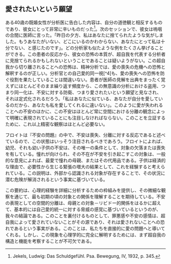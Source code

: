 ## 愛されたいという願望
<!-- THE WISH TO BE LOVED -->

ある40歳の既婚女性が分析医に告白した内容は、自分の道徳観と相反するものであり、彼女にとって非常に辛いものだった[^3]。次のセッションで、彼女は嗚咽の合間に医師に言った。「昨日の夕方、私はあなたに捨てられたような気がしました。もうあなたがいない、どこにいるのかわからない、あなたにとって私は十分でない、と感じたのです」。どの分析家も似たような例をたくさん挙げることができる。この患者の反応から、彼女の恐怖の本質が、超自我を代表する分析者に見捨てられるかもしれないということであることは疑いようがない。この超自我から切り離されることへの恐怖は、精神分析では、愛の喪失の危機への恐怖と解釈するのが正しい。分析官との自己愛的同一視[^4]も、愛の喪失への恐怖を防ぐ役割を果たしていることは間違いない。患者が医師の見解を出典をまったく覚えずにほとんどそのまま繰り返す頻度から、この無意識の分析における盗用、つまり同一化は、不安に対する防衛、つまり愛されたいという願望と見なされ、それは定式化されるだろう。「私はあなたに似ている、あなたが自分を愛しているのだから、あなたも私を愛してくれるに違いない」。このように愛が失われることへの不安のほかに、この不安はほとんど常に空間における分離の観念によって明確に表現されていることにも注目しなければならない。このことを立証するために、これ以上精密な観察はほとんど必要ない。
<!-- A forty-year-old married woman made a confession to her analyst which was 3 very painful for her to make because it conflicted with her moral standards. During the following session she told the doctor between sobs: 'Yesterday evening I had the feeling that you had deserted me. I felt that I no longer had you, that I didn't know where you were, that I was not good enough for you.' Every analyst can cite an abundance of similar examples. The patient's reaction leaves no doubt that the substance of her fear is that she may be deserted by her analyst who represents her superego. This fear of being separated from one's superego is rightly interpreted in psychoanalysis as the fear of the threatened loss of love. The narcissistic identification with the analyst4 doubtless also serves to prevent fear of loss of love. From the frequency with which a patient repeats the doctor's views almost verbatim without any recollection of their source, this unconscious plagiarism in analysis, this identification, is to be regarded as a defense against anxiety, that is, as a desire to be loved, which may be formulated: 'I am like you, and since you love yourself, you must love me also'. Beside this fear of loss of love, we must also note that this anxiety is almost always unequivocally expressed by the idea of separation in space. It scarcely requires more precise observation to establish this. -->

[^3]: Jekels, Ludwig: Das Schuldgefühl. Psa. Bewegung, IV, 1932, p. 345.

フロイトは『不安の問題』<!-- 出典不明 -->の中で、不安は喪失、分離に対する反応であると述べているので、この状態はいっそう注目されるべきであろう。フロイトによれば、幼児、それも幼い子供の不安は、その唯一の条件として、対象の欠落または喪失を有している。憧れが向けられ、その不在が不安を引き起こすこの対象は、一般的な意見によれば、最愛で憧れの母親、またはその代用品である。子供は経済的な理由で、必要性から生じる緊張の増大の結果として、これを経験すると考えられている。この説明は、外部から認識される対象が存在することで、その状況に潜む危険が解消されるという事実に基づいている。
<!-- This state of affairs deserves attention all the more in that Freud, in The Problem of Anxiety, describes anxiety as the reaction to a loss, to a separation. According to Freud, the anxiety of infants, and young children no less, has as its sole condition the missing or loss of the object. This object toward which longing is directed and whose absence causes anxiety is, according to prevailing opinion, the beloved and yearned-for mother, or her substitute. The child is believed to experience this for an economic reason, as a consequence of the increase in tension arising out of need. This explanation is based upon the fact that the presence of an externally perceived object can end the danger implicit in the situation. -->

この要約は、心理的経験を詳細に分析するための枠組みを提供し、その微細な観察を通じて、最も初期の頃の対象との関係を理解することを期待している。不安の表現としての空間的分離は、母親との対象－リビドー的関係をはるかに超えて、基本的には自己愛的統一に対する脅威の感覚に基づいているというのが、我々の結論である。このことを裏付けるものとして、罪悪感や不安の感情は、超自我によって愛されていないことがその源であり、それは愛されないことへの恐れであるという事実がある。このことは、私たちを直接的に愛の問題へと導いてくれる。しかし、この現象を心理学的に完全に解明するためには、まず超自我の構造と機能を考察することが不可欠である。
<!-- This summary provides us with a framework for the detailed analysis of the psychic experience, through the minute observation of which we hope to gain an understanding of object relationship in its earliest beginnings. It is our conclusion that spatial separation as an expression of anxiety is based—far beyond the object-libidinal relationship to the mother—fundamentally upon the feeling of the threat to narcissistic unity. One corroboration of this is the fact that feelings of guilt and anxiety have their source in not being loved by the superego which is the fear of being unloved. This brings us directly to the problem of love. In order, however, to throw light upon this phenomenon in its complete psychological sense, it is essential to consider first the structure and function of the superego. -->
